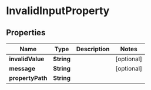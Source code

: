 

# InvalidInputProperty


## Properties

| Name | Type | Description | Notes |
|------------ | ------------- | ------------- | -------------|
|**invalidValue** | **String** |  |  [optional] |
|**message** | **String** |  |  [optional] |
|**propertyPath** | **String** |  |  |



